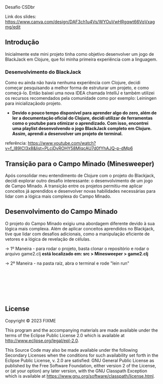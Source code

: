 Desafio CSDbr 

Link dos slides: https://www.canva.com/design/DAF3ch1u4Vs/WYOuVwHRgqwt66VqVxagmg/edit

## Introdução

Inicialmente este mini projeto tinha como objetivo desenvolver um jogo de BlackJack em Clojure, que foi minha primeira experiência com a linguagem.

### Desenvolvimento do BlackJack

Como eu ainda não havia nenhuma experiência com Clojure, decidi começar pesquisando a melhor forma de estruturar um projeto, e como começá-lo. Então baixei uma nova IDEA chamada IntelliJ e também utilizei os recursos recomendados pela comunidade como por exemplo: Leiningen para inicializaçãodo projeto.

- **Devido o pouco tempo disponível para aprender algo do zero, além de ler a documentação oficial do Clojure, decidi utilizar de ferramentas como o youtube para otimizar o aprendizado. Com isso, encontrei uma playlist desenvolvendo o jogo BlackJack completo em Clojure. Assim, aprendi a desenvolver um projeto de terminal.**

referência: https://www.youtube.com/watch?v=f_I89ICI3x8&list=PLcjDvROHY58MlqcAU7d0fYhAJQ-p-dMp6

## Transição para o Campo Minado (Minesweeper)

Após consolidar meu entendimento de Clojure com o projeto do Blackjack, decidi explorar outro desafio interessante: o desenvolvimento de um jogo de Campo Minado. A transição entre os projetos permitiu-me aplicar conceitos já aprendidos e desenvolver novas habilidades necessárias para lidar com a lógica mais complexa do Campo Minado.


## Desenvolvimento do Campo Minado

O projeto do Campo Minado exigiu uma abordagem diferente devido à sua lógica mais complexa. Além de aplicar conceitos aprendidos no Blackjack, tive que lidar com desafios adicionais, como a manipulação eficiente de vetores e a lógica de revelação de células.

-> 1º Maneira - para rodar o projeto, basta clonar o repositório e rodar o arquivo game2.clj
**está localizado em: src > Minesweeper > game2.clj**

-> 2º Maneira - na pasta raíz, abra o terminal e rode "lein run"

<br/>
<br/>
<br/>
<br/>
<br/>

## License

Copyright © 2023 FIXME

This program and the accompanying materials are made available under the
terms of the Eclipse Public License 2.0 which is available at
http://www.eclipse.org/legal/epl-2.0.

This Source Code may also be made available under the following Secondary
Licenses when the conditions for such availability set forth in the Eclipse
Public License, v. 2.0 are satisfied: GNU General Public License as published by
the Free Software Foundation, either version 2 of the License, or (at your
option) any later version, with the GNU Classpath Exception which is available
at https://www.gnu.org/software/classpath/license.html.
